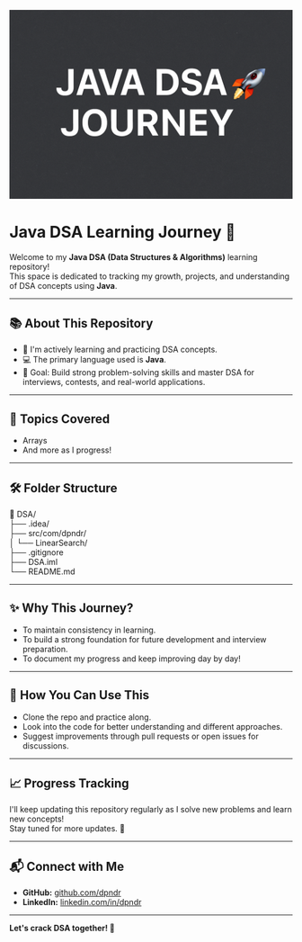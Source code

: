 <p align="center">
  <img src="./Banner/prominen.png" alt="Java DSA Journey Banner" />
</p>

# Java DSA Learning Journey 🚀

Welcome to my **Java DSA (Data Structures & Algorithms)** learning repository!  
This space is dedicated to tracking my growth, projects, and understanding of DSA concepts using **Java**.

---

## 📚 About This Repository

- 🌱 I'm actively learning and practicing DSA concepts.
- 💻 The primary language used is **Java**.
- 🎯 Goal: Build strong problem-solving skills and master DSA for interviews, contests, and real-world applications.

---

## 📖 Topics Covered

- Arrays
- And more as I progress!

---

## 🛠️ Folder Structure

📁 DSA/  
├── .idea/  
├── src/com/dpndr/  
│   └── LinearSearch/  
├── .gitignore  
├── DSA.iml  
└── README.md


---

## ✨ Why This Journey?

- To maintain consistency in learning.
- To build a strong foundation for future development and interview preparation.
- To document my progress and keep improving day by day!

---

## 🚀 How You Can Use This

- Clone the repo and practice along.
- Look into the code for better understanding and different approaches.
- Suggest improvements through pull requests or open issues for discussions.

---

## 📈 Progress Tracking

I'll keep updating this repository regularly as I solve new problems and learn new concepts!  
Stay tuned for more updates. 🚀

---

## 📬 Connect with Me

- **GitHub:** [github.com/dpndr](https://github.com/dpndr)
- **LinkedIn:** [linkedin.com/in/dpndr](https://linkedin.com/in/dpndr)

---

**Let's crack DSA together! 💪**



